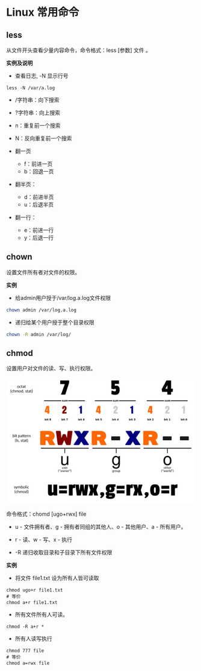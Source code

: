 # Linux 常用命令

## less

从文件开头查看少量内容命令，命令格式：less [参数] 文件 。

**实例及说明**

- 查看日志, -N 显示行号

```shell
less -N /var/a.log
```

- /字符串：向下搜索
- ?字符串：向上搜索

- n：重复前一个搜索
- N：反向重复前一个搜索
- 翻一页
  - f：前进一页
  - b：回退一页
- 翻半页：
  - d：前进半页
  - u：后退半页
- 翻一行：
  - e：前进一行
  - y：后退一行

## chown

设置文件所有者对文件的权限。

**实例**

- 给admin用户授于/var/log.a.log文件权限

```sh
chown admin /var/log.a.log
```

- 递归给某个用户授于整个目录权限

```sh
chown -R admin /var/log/
```



## chmod

设置用户对文件的读、写、执行权限。

![img](https://raw.githubusercontent.com/telzhou618/images/main/img/rwx-standard-unix-permission-bits.png)

命令格式：chomd  [ugo+rwx]  file

- u - 文件拥有者、g - 拥有者同组的其他人、o - 其他用户、a - 所有用户。

- r - 读、w - 写、x - 执行
- -R 递归收取目录和子目录下所有文件权限

**实例**

- 将文件 file1.txt 设为所有人皆可读取

```shell
chmod ugo+r file1.txt
# 等价
chmod a+r file1.txt
```

- 所有文件所有人可读。

```shell
chmod -R a+r *
```

- 所有人读写执行

```shell
chmod 777 file
# 等价
chmod a=rwx file
```

